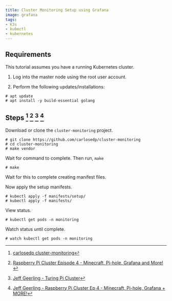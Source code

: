 ```yaml
---
title: Cluster Monitoring Setup using Grafana
image: grafana
tags:
- K3s
- kubectl
- kubernetes
---
```


## Requirements

This tutorial assumes you have a running Kubernetes cluster.

1. Log into the master node using the root user account.

2. Perform the following updates/installations:
```
# apt update
# apt install -y build-essential golang
```
## Steps [^1] [^2] [^3] [^4]

Download or clone the `cluster-monitoring` project.

```
# git clone https://github.com/carlosedp/cluster-monitoring
# cd cluster-monitoring
# make vendor
```
Wait for command to complete. Then run, `make`
```
# make
```
Wait for this to complete creating manifest files.

Now apply the setup manifests.
```
# kubectl apply -f manifests/setup/
# kubectl apply -f manifests/
```
View status.
```
# kubectl get pods -n monitoring
```
Watch status until complete.
```
# watch kubectl get pods -n monitoring
```

[^1]: [carlosedp cluster-monitoring](https://github.com/carlosedp/cluster-monitoring)
[^2]: [Raspberry Pi Cluster Episode 4 - Minecraft, Pi-hole, Grafana and More!](https://www.jeffgeerling.com/blog/2020/raspberry-pi-cluster-episode-4-minecraft-pi-hole-grafana-and-more)
[^3]: [Jeff Geerling - Turing Pi Cluster](https://github.com/geerlingguy/turing-pi-cluster)
[^4]: [Jeff Geerling - Raspberry Pi Cluster Ep 4 - Minecraft, Pi-hole, Grafana + MORE!](https://www.youtube.com/watch?v=IafVCHkJbtI)